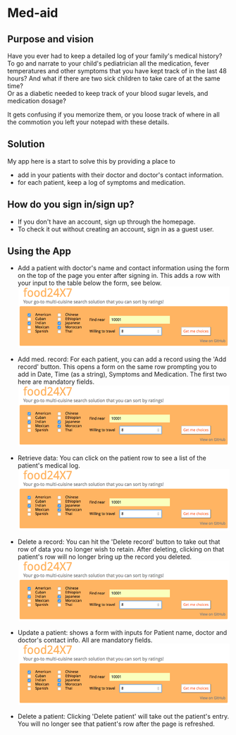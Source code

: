 # Med-aid

## Purpose and vision
Have you ever had to keep a detailed log of your family's medical history? To go and narrate to your child's pediatrician all the medication, fever temperatures and other symptoms that you have kept track of in the last 48 hours? And what if there are two sick children to take care of at the same time?  
Or as a diabetic needed to keep track of your blood sugar levels, and medication dosage?

It gets confusing if you memorize them, or you loose track of where in all the commotion you left your notepad with these details.

## Solution
My app here is a start to solve this by providing a place to 
* add in your patients with their doctor and doctor's contact information. 
* for each patient, keep a log of symptoms and medication.

## How do you sign in/sign up?
* If you don't have an account, sign up through the homepage.
* To check it out without creating an account, sign in as a guest user.

## Using the App
* Add a patient with doctor's name and contact information using the form on the top of the page you enter after signing in. 
This adds a row with your input to the table below the form, see below.
![patientadded](https://github.com/roshnikutty/Multi_cuisine_restaurant_search_sort/blob/master/images/input_zip.png)


* Add med. record: For each patient, you can add a record using the 'Add record' button. This opens a form on the same row prompting you to add in Date, Time (as a string), Symptoms and Medication. The first two here are mandatory fields.
![inpzip](https://github.com/roshnikutty/Multi_cuisine_restaurant_search_sort/blob/master/images/input_zip.png)


* Retrieve data: You can click on the patient row to see a list of the patient's medical log.
![inpzip](https://github.com/roshnikutty/Multi_cuisine_restaurant_search_sort/blob/master/images/input_zip.png)


* Delete a record: You can hit the 'Delete record' button to take out that row of data you no longer wish to retain. After deleting, clicking on that patient's row will no longer bring up the record you deleted.
![inpzip](https://github.com/roshnikutty/Multi_cuisine_restaurant_search_sort/blob/master/images/input_zip.png)


* Update a patient: shows a form with inputs for Patient name, doctor and doctor's contact info. All are mandatory fields.
![inpzip](https://github.com/roshnikutty/Multi_cuisine_restaurant_search_sort/blob/master/images/input_zip.png)


* Delete a patient: Clicking 'Delete patient' will take out the patient's entry. You will no longer see that patient's row after the page is refreshed.